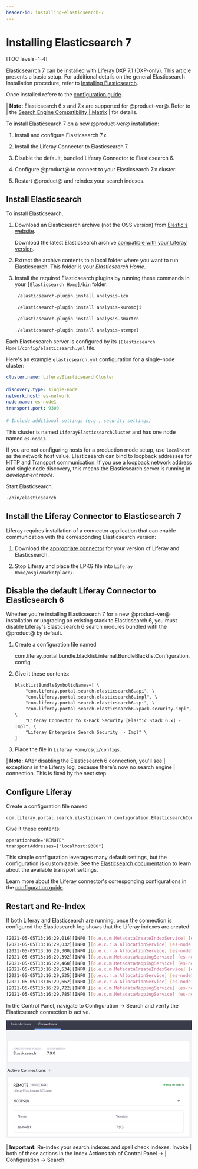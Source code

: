 ```yaml
---
header-id: installing-elasticsearch-7
---
```


# Installing Elasticsearch 7

[TOC levels=1-4]

Elasticsearrch 7 can be installed with Liferay DXP 7.1 (DXP-only). This article presents a basic setup. For additional details on the general Elasticsearch Installation procedure, refer to
[Installing Elasticsearch](/docs/7-1/deploy/-/knowledge_base/d/installing-elasticsearch).

Once installed refere to the [configuration guide](/docs/7-1/deploy/-/knowledge_base/d/configuring-the-liferay-elasticsearch-connector).

| **Note:** Elasticsearch 6.x and 7.x are supported for @product-ver@. Refer to
| the [Search Engine Compatibility
| Matrix](https://help.liferay.com/hc/en-us/articles/360016511651#Liferay-DXP-7.1)
| for details.

To install Elasticsearch 7 on a new @product-ver@ installation:

1. Install and configure Elasticsearch 7.x. 

2. Install the Liferay Connector to Elasticsearch 7.
 
3. Disable the default, bundled Liferay Connector to Elasticsearch 6.

4. Configure @product@ to connect to your Elasticsearch 7.x cluster. 

5. Restart @product@ and reindex your search indexes. 

## Install Elasticsearch

To install Elasticsearch,

1. Download an Elasticsearch archive (not the OSS version) from 
   [Elastic's website](https://www.elastic.co).

   Download the latest Elasticsearch archive [compatible with your Liferay version](https://help.liferay.com/hc/en-us/articles/360016511651#Liferay-DXP-7.1).

2. Extract the archive contents to a local folder where you want to run
   Elasticsearch. This folder is your *Elasticsearch Home*.

3. Install the required Elasticsearch plugins by running these commands in your
   `[Elasticsearch Home]/bin` folder:

   ```bash
   ./elasticsearch-plugin install analysis-icu
   ```

   ```bash
   ./elasticsearch-plugin install analysis-kuromoji
   ```

   ```bash
   ./elasticsearch-plugin install analysis-smartcn
   ```

   ```bash
   ./elasticsearch-plugin install analysis-stempel
   ```

Each Elasticsearch server is configured by its `[Elasticsearch
Home]/config/elasticsearch.yml` file.

Here's an example `elasticsearch.yml` configuration for a single-node cluster:

```yaml
cluster.name: LiferayElasticsearchCluster

discovery.type: single-node
network.host: es-network
node.name: es-node1
transport.port: 9300

# Include additional settings (e.g., security settings) 
```

This cluster is named `LiferayElasticsearchCluster` and has one node named
`es-node1`.

If you are not configuring hosts for a production mode setup, use `localhost`
as the network host value. Elasticsearch can bind to loopback addresses for
HTTP and Transport communication. If you use a loopback network address and
single node discovery, this means the Elasticsearch server is running in
_development mode_.

Start Elasticsearch.

```bash
./bin/elasticsearch
```

## Install the Liferay Connector to Elasticsearch 7

Liferay requires installation of a connector application that can enable
communication with the corresponding Elasticsearch version:

1. Download the
   [appropriate connector](https://help.liferay.com/hc/en-us/articles/360016511651#Liferay-DXP-7.1)
   for your version of Liferay and Elasticsearch.

2. Stop Liferay and place the LPKG file into `Liferay Home/osgi/marketplace/`.

## Disable the default Liferay Connector to Elasticsearch 6

Whether you're installing Elasticsearch 7 for a new @product-ver@ installation
or upgrading an existing stack to Elasticsearch 6, you must disable Liferay's
Elasticsearch 6 search modules bundled with the @product@ by default.

1. Create a configuration file named

    com.liferay.portal.bundle.blacklist.internal.BundleBlacklistConfiguration.config

2. Give it these contents:

    ```properties
    blacklistBundleSymbolicNames=[ \
        "com.liferay.portal.search.elasticsearch6.api", \
        "com.liferay.portal.search.elasticsearch6.impl", \
        "com.liferay.portal.search.elasticsearch6.spi", \
        "com.liferay.portal.search.elasticsearch6.xpack.security.impl", \
        "Liferay Connector to X-Pack Security [Elastic Stack 6.x] - Impl", \
        "Liferay Enterprise Search Security  - Impl" \
    ]
    ```

3. Place the file in `Liferay Home/osgi/configs`.

| **Note:** After disabling the Elasticsearch 6 connection, you'll see
| exceptions in the Liferay log, because there's now no search engine
| connection. This is fixed by the next step.

## Configure Liferay

Create a configuration file named

```
com.liferay.portal.search.elasticsearch7.configuration.ElasticsearchConfiguration.config
```

Give it these contents:

```properties
operationMode="REMOTE"
transportAddresses=["localhost:9300"]
```

This simple configuration leverages many default settings, but the
configuration is customizable. See the [Elasticsearch
documentation](https://www.elastic.co/guide/en/elasticsearch/reference/7.12/modules-network.html#transport-settings)
to learn about the available transport settings.

Learn more about the Liferay connector's corresponding configurations in the [configuration guide](/docs/7-1/deploy/-/knowledge_base/d/configuring-the-liferay-elasticsearch-connector).

## Restart and Re-Index

If both Liferay and Elasticsearch are running, once the connection is configured the Elasticsearch log shows that the Liferay indexes are created:

```bash
[2021-05-05T13:16:29,016][INFO ][o.e.c.m.MetadataCreateIndexService] [es-node1] [liferay-0] creating index, cause [api], templates [], shards [1]/[1]
[2021-05-05T13:16:29,032][INFO ][o.e.c.r.a.AllocationService] [es-node1] updating number_of_replicas to [0] for indices [liferay-0]
[2021-05-05T13:16:29,300][INFO ][o.e.c.r.a.AllocationService] [es-node1] Cluster health status changed from [YELLOW] to [GREEN] (reason: [shards started [[liferay-0][0]]]).
[2021-05-05T13:16:29,392][INFO ][o.e.c.m.MetadataMappingService] [es-node1] [liferay-0/rkLFWo4gT9mkL9Y2wrKkpA] update_mapping [LiferayDocumentType]
[2021-05-05T13:16:29,468][INFO ][o.e.c.m.MetadataMappingService] [es-node1] [liferay-0/rkLFWo4gT9mkL9Y2wrKkpA] update_mapping [LiferayDocumentType]
[2021-05-05T13:16:29,534][INFO ][o.e.c.m.MetadataCreateIndexService] [es-node1] [liferay-20099] creating index, cause [api], templates [], shards [1]/[1]
[2021-05-05T13:16:29,535][INFO ][o.e.c.r.a.AllocationService] [es-node1] updating number_of_replicas to [0] for indices [liferay-20099]
[2021-05-05T13:16:29,662][INFO ][o.e.c.r.a.AllocationService] [es-node1] Cluster health status changed from [YELLOW] to [GREEN] (reason: [shards started [[liferay-20099][0]]]).
[2021-05-05T13:16:29,722][INFO ][o.e.c.m.MetadataMappingService] [es-node1] [liferay-20099/214vtbkjTkmW_VCR_xOqyQ] update_mapping [LiferayDocumentType]
[2021-05-05T13:16:29,785][INFO ][o.e.c.m.MetadataMappingService] [es-node1] [liferay-20099/214vtbkjTkmW_VCR_xOqyQ] update_mapping [LiferayDocumentType]
```

In the Control Panel, navigate to Configuration &rarr; Search and verify the
Elasticsearch connection is active.

![Figure 1: An active connection is displayed in the Search administrative panel.](../../../../images/elasticsearch-7-connection.png)

| **Important:** Re-index your search indexes and spell check indexes. Invoke
| both of these actions in the Index Actions tab of Control Panel &rarr;
| Configuration &rarr; Search.
